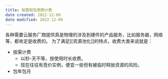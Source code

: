 ```yaml
---
title: 按需和包周期计费
date created: 2022-12-09
date modified: 2022-12-09
---
```

各种需要云服务厂商提供真是物理的涉及到硬件的产品服务，比如服务器，网络等，都肯定是收费的。
为了满足[[资源池化]]的特点，收费大类来说就是：
- 按需计费
	- 以秒-天不等，按使用时长收费。
	- 现在往往有竞价实例，便宜一些但有被临时释放资源的风险。
- 包年包月